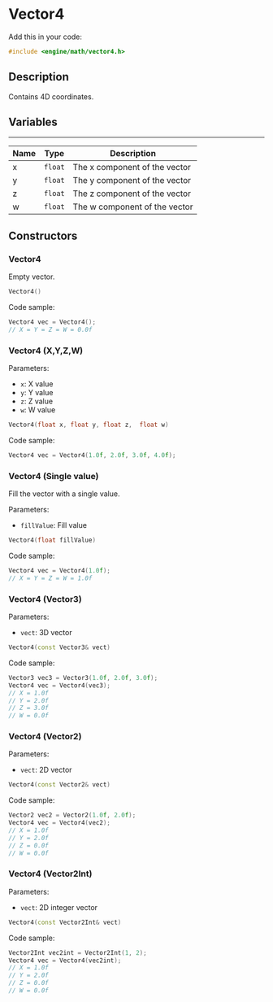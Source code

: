 # Vector4

Add this in your code:
```cpp
#include <engine/math/vector4.h>
```

## Description

Contains 4D coordinates.

## Variables

---
| Name | Type | Description |
|-|-|-|
x | `float` | The x component of the vector
y | `float` | The y component of the vector
z | `float` | The z component of the vector
w | `float` | The w component of the vector

## Constructors

### Vector4
Empty vector.

```cpp
Vector4()
```
Code sample:
```cpp
Vector4 vec = Vector4();
// X = Y = Z = W = 0.0f
```

### Vector4 (X,Y,Z,W)
Parameters:
- `x`: X value
- `y`: Y value
- `z`: Z value
- `w`: W value
```cpp
Vector4(float x, float y, float z,  float w)
```
Code sample:
```cpp
Vector4 vec = Vector4(1.0f, 2.0f, 3.0f, 4.0f);
```

### Vector4 (Single value)
Fill the vector with a single value.

Parameters:
- `fillValue`: Fill value
```cpp
Vector4(float fillValue)
```
Code sample:
```cpp
Vector4 vec = Vector4(1.0f);
// X = Y = Z = W = 1.0f
```

### Vector4 (Vector3)
Parameters:
- `vect`: 3D vector
```cpp
Vector4(const Vector3& vect)
```
Code sample:
```cpp
Vector3 vec3 = Vector3(1.0f, 2.0f, 3.0f);
Vector4 vec = Vector4(vec3);
// X = 1.0f
// Y = 2.0f
// Z = 3.0f
// W = 0.0f
```

### Vector4 (Vector2)
Parameters:
- `vect`: 2D vector
```cpp
Vector4(const Vector2& vect)
```
Code sample:
```cpp
Vector2 vec2 = Vector2(1.0f, 2.0f);
Vector4 vec = Vector4(vec2);
// X = 1.0f
// Y = 2.0f
// Z = 0.0f
// W = 0.0f
```

### Vector4 (Vector2Int)
Parameters:
- `vect`: 2D integer vector
```cpp
Vector4(const Vector2Int& vect)
```
Code sample:
```cpp
Vector2Int vec2int = Vector2Int(1, 2);
Vector4 vec = Vector4(vec2int);
// X = 1.0f
// Y = 2.0f
// Z = 0.0f
// W = 0.0f
```